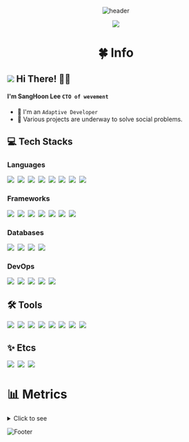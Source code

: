 <div align=center>

![header](https://capsule-render.vercel.app/api?type=waving&color=3E70F5&height=240&section=header&text=Sang%20Hoon%20&fontSize=90&fontColor=FFFFFF&animation=twinkling)
<br>

<img src="https://user-images.githubusercontent.com/101442533/231036848-470297bf-1b0e-4e40-8609-07258c06c3d0.png"/>
</div>

<div align=center>
<h1>🍀 Info</h1>
</div>

## <img src="https://user-images.githubusercontent.com/101442533/231038932-21b237e3-0b88-4d32-9226-e9f6a78a9fab.png" style="height:30px"> Hi There! 👋🏻

#### I'm SangHoon Lee `CTO of wevement`

-   👾 I'm an `Adaptive Developer`
-   🔭 Various projects are underway to solve social problems.

## 💻 Tech Stacks

### Languages

<!-- Dart, Kotlin, Python, TypeScript, C, Cpp, Java, Rust -->

<img src="https://github.com/dltkdgns00/ImageDatabase/assets/101442533/664c8c65-ed15-400f-bdfb-abe1accf295a" style="height:48px">&nbsp;
<img src="https://github.com/dltkdgns00/ImageDatabase/assets/101442533/cf4bfd55-f331-4134-8ae1-ea8e21619a84" style="height:48px">&nbsp;
<img src="https://github.com/dltkdgns00/ImageDatabase/assets/101442533/9c6c42d5-896d-4e80-bd55-b5dd11cb338f" style="height:48px">&nbsp;
<img src="https://github.com/dltkdgns00/ImageDatabase/assets/101442533/caa91d50-1e86-481f-a0b9-24f1d4bcb708" style="height:48px">&nbsp;
<img src="https://github.com/dltkdgns00/ImageDatabase/assets/101442533/1af149bc-6815-4187-a8f4-ebafa5ec969f" style="height:48px">&nbsp;
<img src="https://github.com/dltkdgns00/ImageDatabase/assets/101442533/0ecba6f0-bbc4-4a3a-909e-fa41b918a285" style="height:48px">&nbsp;
<img src="https://github.com/dltkdgns00/ImageDatabase/assets/101442533/c1341903-6c63-4d58-b168-f0122f2a91eb" style="height:48px">&nbsp;
<img src="https://github.com/dltkdgns00/ImageDatabase/assets/101442533/dced98e0-38fa-4060-8415-42063b51471c" style="height:48px">

### Frameworks

<!-- Flutter, Android, Nextjs, Nestjs, Django, Arduino, Pytorch -->

<img src="https://github.com/dltkdgns00/ImageDatabase/assets/101442533/8a41603c-986f-41a5-b62c-0d2ea2275e46" style="height:48px">&nbsp;
<img src="https://github.com/dltkdgns00/ImageDatabase/assets/101442533/c7f0fc82-39c5-4ad8-8cc9-f6ee7913db13" style="height:48px">&nbsp;
<img src="https://github.com/dltkdgns00/ImageDatabase/assets/101442533/0d2e7426-53f2-4c4d-9b6a-04b3236556dd" style="height:48px">&nbsp;
<img src="https://github.com/dltkdgns00/ImageDatabase/assets/101442533/ced6e1be-6640-421f-aac6-f60ba1ff67fa" style="height:48px">&nbsp;
<img src="https://github.com/dltkdgns00/ImageDatabase/assets/101442533/ff947126-ccf1-4dc4-a914-fa9b0ce85227" style="height:48px">&nbsp;
<img src="https://github.com/dltkdgns00/ImageDatabase/assets/101442533/cf362ad0-10ff-445b-9790-956e731e78f3" style="height:48px">&nbsp;
<img src="https://github.com/dltkdgns00/ImageDatabase/assets/101442533/1620a5a3-d90f-4004-96f8-1faded07bba3" style="height:48px">

### Databases

<!-- Mysql, Postgresql, Firebase, Realm -->

<img src="https://github.com/dltkdgns00/ImageDatabase/assets/101442533/174307f6-1acc-4ddd-8094-1a7b7c62a632" style="height:48px">&nbsp;
<img src="https://github.com/dltkdgns00/ImageDatabase/assets/101442533/29a2d9d6-bf7b-45fd-a6b5-780ac81b165e" style="height:48px">&nbsp;
<img src="https://github.com/dltkdgns00/ImageDatabase/assets/101442533/02d14390-624b-4a02-99cc-7347f9ea5131" style="height:48px">&nbsp;
<img src="https://github.com/dltkdgns00/ImageDatabase/assets/101442533/fa9d8941-b9de-4ff5-992e-072668079401" style="height:48px">

### DevOps

<!-- Nginx, Docker, Kubernetes, RaspberryPi, Cloudflare -->

<img src="https://github.com/dltkdgns00/ImageDatabase/assets/101442533/0e03bac8-522a-4d96-b1bd-7e4d4d11fa80" style="height:48px">&nbsp;
<img src="https://github.com/dltkdgns00/ImageDatabase/assets/101442533/4bf79c48-b4f1-4687-aad4-b5d2a9222306" style="height:48px">&nbsp;
<img src="https://github.com/dltkdgns00/ImageDatabase/assets/101442533/8f2a9ecf-6a11-4f9e-8c9c-14842d9cd521" style="height:48px">&nbsp;
<img src="https://github.com/dltkdgns00/ImageDatabase/assets/101442533/9e52394d-6e79-4e5f-81ee-eb67fdc6887d" style="height:48px">&nbsp;
<img src="https://github.com/dltkdgns00/ImageDatabase/assets/101442533/c18959a1-c16d-47dc-8d27-9a7ff8b5ab30" style="height:48px">

## 🛠️ Tools

<!-- Vscode, Intellij, Nvim, Bash, Github, Git, Postman, Figma -->

<img src="https://github.com/dltkdgns00/ImageDatabase/assets/101442533/03a183ce-cd95-45b2-95e7-7d1f5548784b" style="height:48px">&nbsp;
<img src="https://github.com/dltkdgns00/ImageDatabase/assets/101442533/29791753-d617-43a4-9f41-2f415d82ccfd" style="height:48px">&nbsp;
<img src="https://github.com/dltkdgns00/ImageDatabase/assets/101442533/dbd464e1-e89f-4355-b603-ba0f07df8e64" style="height:48px">&nbsp;
<img src="https://github.com/dltkdgns00/ImageDatabase/assets/101442533/524c2a0a-c963-4e4b-92a4-0214cca129b5" style="height:48px">&nbsp;
<img src="https://github.com/dltkdgns00/ImageDatabase/assets/101442533/3ec65605-602a-469b-94cf-5e33281da1a3" style="height:48px">&nbsp;
<img src="https://github.com/dltkdgns00/ImageDatabase/assets/101442533/a44ed7e8-d098-4b76-8c06-6db2e8b3e703" style="height:48px">&nbsp;
<img src="https://github.com/dltkdgns00/ImageDatabase/assets/101442533/96051403-ebe5-4cc1-93b6-c5e0f42a1927" style="height:48px">&nbsp;
<img src="https://github.com/dltkdgns00/ImageDatabase/assets/101442533/e2b43a72-be92-4b0c-9911-9addf82695f8" style="height:48px">

## ✨ Etcs

<!-- PremierPro, FinalCutPro, LogicPro-->

<img src="https://github.com/dltkdgns00/ImageDatabase/assets/101442533/0d3079eb-d2d6-4254-8085-db31771c24ce" style="height:48px">&nbsp;
<img src="https://github.com/dltkdgns00/ImageDatabase/assets/101442533/c98ef22c-086c-409e-8ab2-7c4234823d4f" style="height:48px">&nbsp;
<img src="https://github.com/dltkdgns00/ImageDatabase/assets/101442533/10f9852e-135f-46ac-9c0d-57e3e21ec5c0" style="height:48px">

<h1>📊 Metrics</h1>
<details>
<summary>Click to see</summary>

<div align="center">
  
![Metrics](/github-metrics.svg)

</div>

</details>

![Footer](https://capsule-render.vercel.app/api?type=waving&color=3E70F5&height=200&section=footer)

</div>
